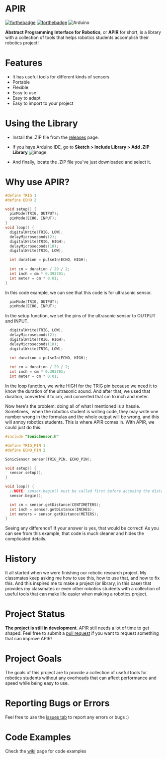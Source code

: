 # APIR
[![forthebadge](https://forthebadge.com/images/badges/made-with-c-plus-plus.svg)](https://en.wikipedia.org/wiki/C%2B%2B) [![forthebadge](https://forthebadge.com/images/badges/open-source.svg)](https://en.wikipedia.org/wiki/Open-source_software) ![Arduino](https://img.shields.io/badge/-Arduino-00979D?style=for-the-badge&logo=Arduino&logoColor=white)

**Abstract Programming Interface for Robotics**, or **APIR** for short, is a library with a collection of tools that helps robotics students accomplish their robotics project!

# Features
- It has useful tools for different kinds of sensors
- Portable
- Flexible
- Easy to use
- Easy to adapt
- Easy to import to your project

# Using the Library
- Install the .ZIP file from the [releases](https://github.com/QuadraBoy/APIR/releases) page.

- If you have Arduino IDE, go to **Sketch > Include Library > Add .ZIP Library**
![image](https://user-images.githubusercontent.com/79918051/235280104-cad9c829-4d14-4910-9f49-2e85e458fb63.png)

- And finally, locate the .ZIP file you've just downloaded and select it.

# Why use APIR?
```cpp
#define TRIG 1
#define ECHO 2

void setup() {
  pinMode(TRIG, OUTPUT);
  pinMode(ECHO, INPUT);
}
void loop() {
  digitalWrite(TRIG, LOW);
  delayMicroseconds(2);
  digitalWrite(TRIG, HIGH);
  delayMicroseconds(10);
  digitalWrite(TRIG, LOW);

  int duration = pulseIn(ECHO, HIGH);
  
  int cm = duration / 29 / 2;
  int inch = cm * 0.393701;
  int meter = cm * 0.01;
}
```
In this code example, we can see that this code is for ultrasonic sensor.
```cpp
  pinMode(TRIG, OUTPUT);
  pinMode(ECHO, INPUT);
```
In the setup function, we set the pins of the ultrasonic sensor to OUTPUT and INPUT.

```cpp
  digitalWrite(TRIG, LOW);
  delayMicroseconds(2);
  digitalWrite(TRIG, HIGH);
  delayMicroseconds(10);
  digitalWrite(TRIG, LOW);

  int duration = pulseIn(ECHO, HIGH);
  
  int cm = duration / 29 / 2;
  int inch = cm * 0.393701;
  int meter = cm * 0.01;
```
In the loop function, we write HIGH for the TRIG pin because we need it to know the duration of the ultrasonic sound. And after that, we used that duration, converted it to cm, and converted that cm to inch and meter.

Now here's the problem: doing all of what I mentioned is a hassle. Sometimes,  when the robotics student is writing code, they may write one number wrong in the formulas and the whole output will be wrong, and this will annoy robotics students. This is where APIR comes in. With APIR, we could just do this.
```cpp
#include "SonicSensor.h"

#define TRIG_PIN 1
#define ECHO_PIN 2

SonicSensor sensor(TRIG_PIN, ECHO_PIN);

void setup() {
  sensor.setup();
}

void loop() {
  //NOTE: sensor.begin() must be called first before accesing the distance!!!
  sensor.begin();

  int cm = sensor.getDistance(CENTIMETERS);
  int inch = sensor.getDistance(INCHES);
  int meters = sensor.getDistance(METERS);
}
```
Seeing any difference? If your answer is yes, that would be correct! As you can see from this example, that code is much cleaner and hides the complicated details. 

# History
It all started when we were finishing our robotic research project. My classmates keep asking me how to use this, how to use that, and how to fix this. And this inspired me to make a project (or library, in this case) that provides my classmates or even other robotics students with a collection of useful tools that can make life easier when making a robotics project.

# Project Status
**The project is still in development**. APIR still needs a lot of time to get shaped. Feel free to submit a [pull request](https://github.com/QuadraBoy/APIR/pulls) if you want to request something that can improve APIR!

# Project Goals
The goals of this project are to provide a collection of useful tools for robotics students without any overheads that can affect performance and speed while being easy to use.

# Reporting Bugs or Errors
Feel free to use the [issues tab](https://github.com/QuadraBoy/APIR/issues) to report any errors or bugs :)

# Code Examples
Check the [wiki](https://github.com/QuadraBoy/APIR/wiki) page for code examples
